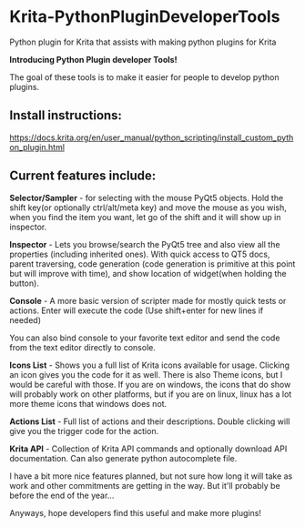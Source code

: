 # Krita-PythonPluginDeveloperTools
Python plugin for Krita that assists with making python plugins for Krita

**Introducing Python Plugin developer Tools!**

The goal of these tools is to make it easier for people to develop python plugins.

## Install instructions:
https://docs.krita.org/en/user_manual/python_scripting/install_custom_python_plugin.html

## Current features include:

**Selector/Sampler** - for selecting with the mouse PyQt5 objects. Hold the shift key(or optionally ctrl/alt/meta key) and move the mouse as you wish, when you find the item you want, let go of the shift and it will show up in inspector.

**Inspector** - Lets you browse/search the PyQt5 tree and also view all the properties (including inherited ones).
  With quick access to QT5 docs, parent traversing, code generation (code generation is primitive at this point but will improve with time), and show location of widget(when holding the button).

**Console** - A more basic version of scripter made for mostly quick tests or actions. Enter will execute the code (Use shift+enter for new lines if needed)

You can also bind console to your favorite text editor and send the code from the text editor directly to console.

**Icons List** - Shows you a full list of Krita icons available for usage. Clicking an icon gives you the code for it as well. There is also Theme icons, but I would be careful with those. If you are on windows, the icons that do show will probably work on other platforms, but if you are on linux, linux has a lot more theme icons that windows does not.

**Actions List** - Full list of actions and their descriptions. Double clicking will give you the trigger code for the action.

**Krita API** - Collection of Krita API commands and optionally download API documentation. Can also generate python autocomplete file.

I have a bit more nice features planned, but not sure how long it will take as work and other commitments are getting in the way. But it'll probably be before the end of the year...

Anyways, hope developers find this useful and make more plugins!
